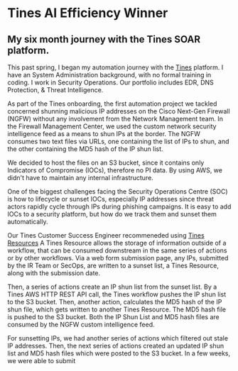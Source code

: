 # Tines AI Efficiency Winner
## My six month journey with the Tines SOAR platform.

This past spring, I began my automation journey with the [Tines](https://tines.com) platform.  I have an System Administration background, with no formal training in coding. I work in Security Operations.  Our portfolio includes EDR, DNS Protection, & Threat Intelligence. 

As part of the Tines onboarding, the first automation project we tackled concerned shunning malicious IP addresses on the Cisco Next-Gen Firewall (NGFW) without any involvement from the Network Management team.  In the Firewall Management Center, we used the custom network security intelligence feed as a means to shun IPs at the border.  The NGFW consumes two text files via URLs, one containing the list of IPs to shun, and the other containing the MD5 hash of the IP shun list.  

We decided to host the files on an S3 bucket, since it contains only Indicators of Compromise (IOCs), therefore no PI data. By using AWS, we didn't have to maintain any internal infrastructure.

One of the biggest challenges facing the Security Operations Centre (SOC) is how to lifecycle or sunset IOCs, especially IP addresses since threat actors rapidly cycle through IPs during phishing campaigns.  It is easy to add IOCs to a security platform, but how do we track them and sunset them automatically.

Our Tines Customer Success Engineer recommeneded using [Tines Resources](https://www.tines.com/docs/resources/)  A Tines Resource allows the storage of information outside of a workflow, that can be consumed downstream in the same series of actions or by other workflows. Via a web form submission page, any IPs, submitted by the IR Team or SecOps, are written to a sunset list, a Tines Resource, along with the submission date.  

Then, a series of actions create an IP shun list from the sunset list.  By a Tines AWS HTTP REST API call, the Tines workflow pushes the IP shun list to the S3 bucket.  Then, another action, calculates the MD5 hash of the IP shun file, which gets written to another Tines Resource.  The MD5 hash file is pushed to the S3 bucket.  Both the IP Shun List and MD5 hash files are consumed by the NGFW custom intelligence feed.

For sunsetting IPs, we had another series of actions which filtered out stale IP addresses.  Then, the next series of actions created an updated IP shun list and MD5 hash files which were posted to the S3 bucket.   In a few weeks, we were able to submit 
